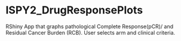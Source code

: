 # ISPY2_DrugResponsePlots
RShiny App that graphs pathological Complete Response(pCR)/ and Residual Cancer Burden (RCB). User selects arm and clinical criteria.
